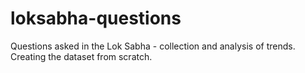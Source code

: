 # loksabha-questions
Questions asked in the Lok Sabha - collection and analysis of trends. Creating the dataset from scratch.
